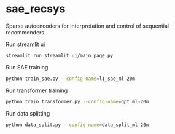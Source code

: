 # sae_recsys

Sparse autoencoders for interpretation and control of sequential recommenders.

Run streamlit ui
```sh
streamlit run streamlit_ui/main_page.py 
```

Run SAE training
```sh
python train_sae.py --config-name=l1_sae_ml-20m
```

Run transformer training
```sh
python train_transformer.py --config-name=gpt_ml-20m
```

Run data splitting
```sh
python data_split.py --config-name=data_split_ml-20m
```